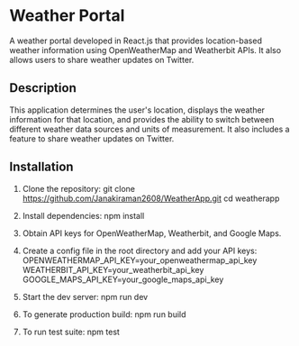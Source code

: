 # Weather Portal

A weather portal developed in React.js that provides location-based weather information using OpenWeatherMap and Weatherbit APIs. It also allows users to share weather updates on Twitter.

## Description

This application determines the user's location, displays the weather information for that location, and provides the ability to switch between different weather data sources and units of measurement. It also includes a feature to share weather updates on Twitter.

## Installation

1. Clone the repository:
    git clone https://github.com/Janakiraman2608/WeatherApp.git
    cd weatherapp

2. Install dependencies:
    npm install

3. Obtain API keys for OpenWeatherMap, Weatherbit, and Google Maps.

4. Create a config file in the root directory and add your API keys:
    OPENWEATHERMAP_API_KEY=your_openweathermap_api_key
    WEATHERBIT_API_KEY=your_weatherbit_api_key
    GOOGLE_MAPS_API_KEY=your_google_maps_api_key

5. Start the dev server:
    npm run dev

6. To generate production build:
    npm run build

7. To run test suite:
    npm test
